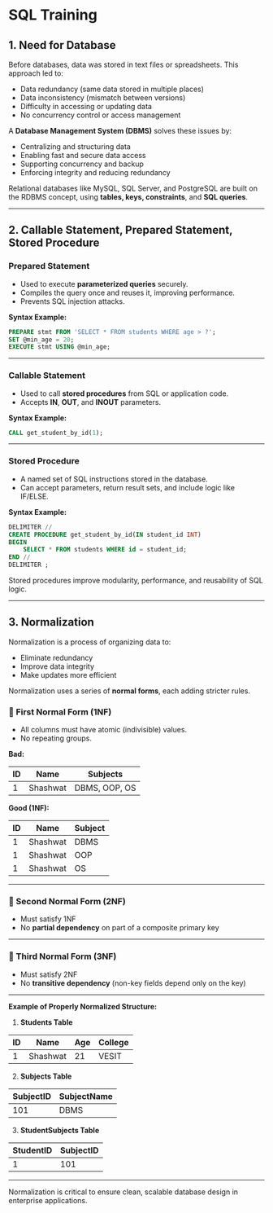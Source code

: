 # SQL Training

## 1. Need for Database

Before databases, data was stored in text files or spreadsheets. This approach led to:

- Data redundancy (same data stored in multiple places)
- Data inconsistency (mismatch between versions)
- Difficulty in accessing or updating data
- No concurrency control or access management

A **Database Management System (DBMS)** solves these issues by:

- Centralizing and structuring data
- Enabling fast and secure data access
- Supporting concurrency and backup
- Enforcing integrity and reducing redundancy

Relational databases like MySQL, SQL Server, and PostgreSQL are built on the RDBMS concept, using **tables, keys, constraints**, and **SQL queries**.

---

## 2. Callable Statement, Prepared Statement, Stored Procedure

### Prepared Statement

- Used to execute **parameterized queries** securely.
- Compiles the query once and reuses it, improving performance.
- Prevents SQL injection attacks.

**Syntax Example:**

```sql
PREPARE stmt FROM 'SELECT * FROM students WHERE age > ?';
SET @min_age = 20;
EXECUTE stmt USING @min_age;
```

---

### Callable Statement

- Used to call **stored procedures** from SQL or application code.
- Accepts **IN**, **OUT**, and **INOUT** parameters.

**Syntax Example:**

```sql
CALL get_student_by_id(1);
```

---

### Stored Procedure

- A named set of SQL instructions stored in the database.
- Can accept parameters, return result sets, and include logic like IF/ELSE.

**Syntax Example:**

```sql
DELIMITER //
CREATE PROCEDURE get_student_by_id(IN student_id INT)
BEGIN
    SELECT * FROM students WHERE id = student_id;
END //
DELIMITER ;
```

Stored procedures improve modularity, performance, and reusability of SQL logic.

---

## 3. Normalization

Normalization is a process of organizing data to:

- Eliminate redundancy
- Improve data integrity
- Make updates more efficient

Normalization uses a series of **normal forms**, each adding stricter rules.

### 🔹 First Normal Form (1NF)
- All columns must have atomic (indivisible) values.
- No repeating groups.

**Bad:**

| ID | Name     | Subjects        |
|----|----------|-----------------|
| 1  | Shashwat | DBMS, OOP, OS   |

**Good (1NF):**

| ID | Name     | Subject |
|----|----------|---------|
| 1  | Shashwat | DBMS    |
| 1  | Shashwat | OOP     |
| 1  | Shashwat | OS      |

---

### 🔹 Second Normal Form (2NF)
- Must satisfy 1NF
- No **partial dependency** on part of a composite primary key

---

### 🔹 Third Normal Form (3NF)
- Must satisfy 2NF
- No **transitive dependency** (non-key fields depend only on the key)

---

**Example of Properly Normalized Structure:**

1. **Students Table**

| ID | Name     | Age | College |
|----|----------|-----|---------|
| 1  | Shashwat | 21  | VESIT   |

2. **Subjects Table**

| SubjectID | SubjectName |
|-----------|-------------|
| 101       | DBMS        |

3. **StudentSubjects Table**

| StudentID | SubjectID |
|-----------|-----------|
| 1         | 101       |

---

Normalization is critical to ensure clean, scalable database design in enterprise applications.
